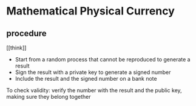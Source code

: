 # Mathematical Physical Currency

## procedure

[[think]]

- Start from a random process that cannot be reproduced to generate a result
- Sign the result with a private key to generate a signed number
- Include the result and the signed number on a bank note

To check validity: verify the number with the result and the public key, making sure they belong together
